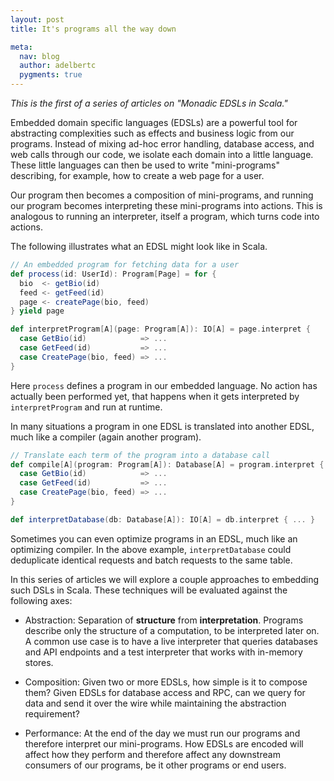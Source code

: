```yaml
---
layout: post
title: It's programs all the way down

meta:
  nav: blog
  author: adelbertc
  pygments: true
---
```


*This is the first of a series of articles on "Monadic EDSLs in Scala."*

Embedded domain specific languages (EDSLs) are a powerful tool for
abstracting complexities such as effects and business logic from our
programs. Instead of mixing ad-hoc error handling, database access, and web
calls through our code, we isolate each domain into a little language. These
little languages can then be used to write "mini-programs" describing, for
example, how to create a web page for a user.

Our program then becomes a composition of mini-programs, and running our
program becomes interpreting these mini-programs into actions. This is
analogous to running an interpreter, itself a program, which turns code
into actions.

The following illustrates what an EDSL might look like in Scala.

```scala
// An embedded program for fetching data for a user
def process(id: UserId): Program[Page] = for {
  bio  <- getBio(id)
  feed <- getFeed(id)
  page <- createPage(bio, feed)
} yield page

def interpretProgram[A](page: Program[A]): IO[A] = page.interpret {
  case GetBio(id)            => ...
  case GetFeed(id)           => ...
  case CreatePage(bio, feed) => ...
}
```

Here `process` defines a program in our embedded language.
No action has actually been performed yet, that happens when it gets
interpreted by `interpretProgram` and run at runtime.

In many situations a program in one EDSL is translated into another EDSL,
much like a compiler (again another program).

```scala
// Translate each term of the program into a database call
def compile[A](program: Program[A]): Database[A] = program.interpret {
  case GetBio(id)            => ...
  case GetFeed(id)           => ...
  case CreatePage(bio, feed) => ...
}

def interpretDatabase(db: Database[A]): IO[A] = db.interpret { ... }
```

Sometimes you can even optimize programs in an EDSL, much like an optimizing
compiler. In the above example, `interpretDatabase` could deduplicate identical
requests and batch requests to the same table.

In this series of articles we will explore a couple approaches to embedding
such DSLs in Scala. These techniques will be evaluated against the following
axes:

* Abstraction: Separation of **structure** from **interpretation**. Programs
  describe only the structure of a computation, to be interpreted later on.
  A common use case is to have a live interpreter that queries databases and
  API endpoints and a test interpreter that works with in-memory stores.

* Composition: Given two or more EDSLs, how simple is it to compose them?
  Given EDSLs for database access and RPC, can we query for data and send
  it over the wire while maintaining the abstraction requirement?

* Performance: At the end of the day we must run our programs and therefore
  interpret our mini-programs. How EDSLs are encoded will affect
  how they perform and therefore affect any downstream consumers of our
  programs, be it other programs or end users.

